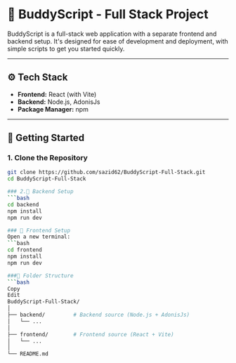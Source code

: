 # 🧠 BuddyScript - Full Stack Project

BuddyScript is a full-stack web application with a separate frontend and backend setup. It's designed for ease of development and deployment, with simple scripts to get you started quickly.

---

## ⚙️ Tech Stack

- **Frontend:** React (with Vite)
- **Backend:** Node.js, AdonisJs
- **Package Manager:** npm

---

## 🚀 Getting Started

### 1. Clone the Repository

```bash
git clone https://github.com/sazid62/BuddyScript-Full-Stack.git
cd BuddyScript-Full-Stack

### 2.📁 Backend Setup
```bash
cd backend
npm install
npm run dev

### 🎨 Frontend Setup
Open a new terminal:
```bash
cd frontend
npm install
npm run dev

###📁 Folder Structure
```bash
Copy
Edit
BuddyScript-Full-Stack/
│
├── backend/         # Backend source (Node.js + AdonisJs)
│   └── ...
│
├── frontend/        # Frontend source (React + Vite)
│   └── ...
│
└── README.md

